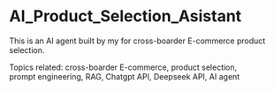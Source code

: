 # AI_Product_Selection_Asistant

This is an AI agent built by my for cross-boarder E-commerce product selection.

Topics related: cross-boarder E-commerce, product selection,\
                prompt engineering, RAG, Chatgpt API, Deepseek API, AI agent
